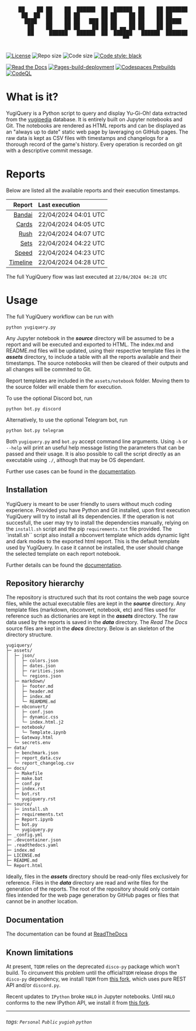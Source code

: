 <div align='center'>
    <pre>
        <br>
    ██    ██ ██    ██  ██████  ██  ██████  ██    ██ ███████ ██████  ██    ██ 
     ██  ██  ██    ██ ██       ██ ██    ██ ██    ██ ██      ██   ██  ██  ██  
      ████   ██    ██ ██   ███ ██ ██    ██ ██    ██ █████   ██████    ████   
       ██    ██    ██ ██    ██ ██ ██ ▄▄ ██ ██    ██ ██      ██   ██    ██    
       ██     ██████   ██████  ██  ██████   ██████  ███████ ██   ██    ██    
                                      ▀▀                                     
    </pre>
</div>

[![License](https://img.shields.io/github/license/guigoruiz1/yugiquery)](https://github.com/guigoruiz1/yugiquery/blob/main/LICENSE.md)
![Repo size](https://img.shields.io/github/repo-size/guigoruiz1/yugiquery)
![Code size](https://img.shields.io/github/languages/code-size/guigoruiz1/yugiquery)
[![Code style: black](https://img.shields.io/badge/code%20style-black-000000.svg)](https://github.com/psf/black)

[![Read the Docs](https://img.shields.io/readthedocs/yugiquery/latest)](https://yugiquery.readthedocs.io/en/latest/)
[![Pages-build-deployment](https://github.com/guigoruiz1/yugiquery/actions/workflows/pages/pages-build-deployment/badge.svg)](https://github.com/guigoruiz1/yugiquery/actions/workflows/pages/pages-build-deployment)
[![Codespaces Prebuilds](https://github.com/guigoruiz1/yugiquery/actions/workflows/codespaces/create_codespaces_prebuilds/badge.svg)](https://github.com/guigoruiz1/yugiquery/actions/workflows/codespaces/create_codespaces_prebuilds)
[![CodeQL](https://github.com/guigoruiz1/yugiquery/actions/workflows/github-code-scanning/codeql/badge.svg)](https://github.com/guigoruiz1/yugiquery/actions/workflows/github-code-scanning/codeql)
<!-- [![hackmd-github-sync-badge](https://hackmd.io/VkEfdO3nRyuIZedC4FRPZA/badge)](https://hackmd.io/VkEfdO3nRyuIZedC4FRPZA) -->

# What is it?

YugiQuery is a Python script to query and display Yu-Gi-Oh! data extracted from the [yugipedia](http://yugipedia.com) database. It is entirely built on Jupyter notebooks and Git. The notebooks are rendered as HTML reports and can be displayed as an "always up to date" static web page by laveraging on GitHub pages. The raw data is kept as CSV files with timestamps and changelogs for a thorough record of the game's history. Every operation is recorded on git with a descriptive commit message. 

# Reports

Below are listed all the available reports and their execution timestamps. 

|                    Report | Last execution       |
| -------------------------:|:-------------------- |
| [Bandai](Bandai.html) | 22/04/2024 04:01 UTC |
| [Cards](Cards.html) | 22/04/2024 04:05 UTC |
| [Rush](Rush.html) | 22/04/2024 04:07 UTC |
| [Sets](Sets.html) | 22/04/2024 04:22 UTC |
| [Speed](Speed.html) | 22/04/2024 04:23 UTC |
| [Timeline](Timeline.html) | 22/04/2024 04:28 UTC |


The full YugiQuery flow was last executed at `22/04/2024 04:28 UTC`

# Usage

The full YugiQuery workflow can be run with 

```
python yugiquery.py
```

Any Jupyter notebook in the ***source*** directory will be assumed to be a report and will be executed and exported to HTML. The index.md and README.md files will be updated, using their respective template files in the ***assets*** directory, to include a table with all the reports available and their timestamps. The source notebooks will then be cleared of their outputs and all changes will be commited to Git.

Report templates are included in the `assets/notebook` folder. Moving them to the source folder will enable them for execution.

To use the optional Discord bot, run

```
python bot.py discord
```

Alternatively, to use the optional Telegram bot, run

```
python bot.py telegram
```

Both `yugiquery.py` and `bot.py` accept command line arguments. Using `-h` or `--help` will print an useful help message listing the parameters that can be passed and their usage. It is also possible to call the script directly as an executable using `./`, although that may be OS dependant.

Further use cases can be found in the [documentation](#documentation).

## Installation

YugiQuery is meant to be user friendly to users without much coding experience. Provided you have Python and Git installed, upon first execution YugiQuery will try to install all its dependencies. If the operation is not succesfull, the user may try to install the dependencies manually, relying on the `install.sh` script and the pip `requirements.txt` file provided. The `install.sh`` script also install a nbconvert template which adds dynamic light and dark modes to the exported html report. This is the default template used by YugiQuery. In case it cannot be installed, the user should change the selected template on each report notebook.

Further details can be found the [documentation](#documentation).

## Repository hierarchy

The repository is structured such that its root contains the web page source files, while the actual executable files are kept in the ***source*** directory. Any template files (markdown, nbconvert, notebook, etc) and files used for reference such as dictionaries are kept in the ***assets*** directory. The raw data used by the reports is saved in the ***data*** directory. The *Read The Docs* source files are kept in the ***docs*** directory. Below is an skeleton of the directory structure.

```
yugiquery/
├─ assets/
│  ├─ json/
│  │  ├─ colors.json
│  │  ├─ dates.json
│  │  ├─ rarities.json
│  │  └─ regions.json
│  ├─ markdown/
│  │  ├─ footer.md
│  │  ├─ header.md
│  │  ├─ index.md
│  │  └─ REAMDME.md
│  ├─ nbconvert/
│  │  ├─ conf.json
│  │  ├─ dynamic.css
│  │  └─ index.html.j2
│  ├─ notebook/
│  │  └─ Template.ipynb
│  ├─ Gateway.html
│  └─ secrets.env
├─ data/
│  ├─ benchmark.json
│  ├─ report_data.csv
│  └─ report_changelog.csv
├─ docs/
│  ├─ Makefile
│  ├─ make.bat
│  ├─ conf.py
│  ├─ index.rst
│  ├─ bot.rst
│  └─ yugiquery.rst
├─ source/
│  ├─ install.sh
│  ├─ requirements.txt
│  ├─ Report.ipynb
│  ├─ bot.py
│  └─ yugiquery.py
├─ _config.yml
├─ .devcontainer.json
├─ .readthedocs.yaml
├─ index.md
├─ LICENSE.md
├─ README.md
└─ Report.html
```

Ideally, files in the ***assets*** directory should be read-only files exclusively for reference. Files in the ***data*** directory are read and write files for the generation of the reports. The root of the repository should only contain files intended for the web page generation by GitHub pages or files that cannot be in another location.

## Documentation

The documentation can be found at [ReadTheDocs](https://yugiquery.readthedocs.io/en/latest/)

## Known limitations

At present, `TQDM` relies on the deprecated `disco-py` package which won't build. To circunvent this problem until the official`TQDM` release drops the `disco-py` dependency, we install `TQDM` from [this fork](https://github.com/guigoruiz1/tqdm), which uses pure REST API and/or `discord.py`.

Recent updates to `IPython` broke `HALO` in Jupyter notebooks. Until `HALO` conforms to the new IPython API, we install it from [this fork](https://github.com/guigoruiz1/halo).

---

###### tags: `Personal` `Public` `yugioh` `python`
